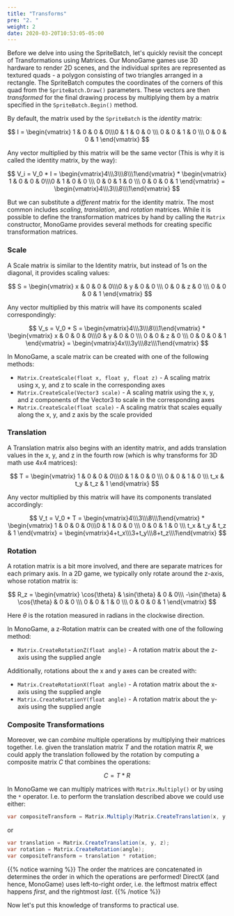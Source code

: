 ```yaml
---
title: "Transforms"
pre: "2. "
weight: 2
date: 2020-03-20T10:53:05-05:00
---
```


Before we delve into using the SpriteBatch, let's quickly revisit the concept of Transformations using Matrices.  Our MonoGame games use 3D hardware to render 2D scenes, and the individual sprites are represented as textured quads - a polygon consisting of two triangles arranged in a rectangle.  The SpriteBatch computes the coordinates of the corners of this quad from the `SpriteBatch.Draw()` parameters.  These vectors are then _transformed_ for the final drawing process by multiplying them by a matrix specified in the `SpriteBatch.Begin()` method.

By default, the matrix used by the `SpriteBatch` is the _identity_ matrix:

$$
I = \begin{vmatrix} 1 & 0 & 0 & 0\\\0 & 1 & 0 & 0 \\\ 0 & 0 & 1 & 0 \\\ 0 & 0 & 0 & 1 \end{vmatrix}
$$

Any vector multiplied by this matrix will be the same vector (This is why it is called the identity matrix, by the way):

$$
V_i = V_0 * I = \begin{vmatrix}4\\\3\\\8\\\1\end{vmatrix} * \begin{vmatrix} 1 & 0 & 0 & 0\\\0 & 1 & 0 & 0 \\\ 0 & 0 & 1 & 0 \\\ 0 & 0 & 0 & 1 \end{vmatrix} = \begin{vmatrix}4\\\3\\\8\\\1\end{vmatrix}
$$

But we can substitute a _different_ matrix for the identity matrix.  The most common includes _scaling_, _translation_, and _rotation_ matrices.  While it is possible to define the transformation matrices by hand by calling the `Matrix` constructor, MonoGame provides several methods for creating specific transformation matrices.

### Scale

A Scale matrix is similar to the Identity matrix, but instead of 1s on the diagonal, it provides scaling values:

$$
S = \begin{vmatrix} x & 0 & 0 & 0\\\0 & y & 0 & 0 \\\ 0 & 0 & z & 0 \\\ 0 & 0 & 0 & 1 \end{vmatrix}
$$

Any vector multiplied by this matrix will have its components scaled correspondingly:

$$
V_s = V_0 * S = \begin{vmatrix}4\\\3\\\8\\\1\end{vmatrix} * \begin{vmatrix} x & 0 & 0 & 0\\\0 & y & 0 & 0 \\\ 0 & 0 & z & 0 \\\ 0 & 0 & 0 & 1 \end{vmatrix} = \begin{vmatrix}4x\\\3y\\\8z\\\1\end{vmatrix}
$$

In MonoGame, a scale matrix can be created with one of the following methods:
* `Matrix.CreateScale(float x, float y, float z)` - A scaling matrix using x, y, and z to scale in the corresponding axes
* `Matrix.CreateScale(Vector3 scale)` - A scaling matrix using the x, y, and z components of the Vector3 to scale in the corresponding axes
* `Matrix.CreateScale(float scale)` - A scaling matrix that scales equally along the x, y, and z axis by the scale provided

### Translation

A Translation matrix also begins with an identity matrix, and adds translation values in the x, y, and z in the fourth row (which is why transforms for 3D math use 4x4 matrices):

$$
T = \begin{vmatrix} 1 & 0 & 0 & 0\\\0 & 1 & 0 & 0 \\\ 0 & 0 & 1 & 0 \\\ t_x & t_y & t_z & 1 \end{vmatrix}
$$

Any vector multiplied by this matrix will have its components translated accordingly:

$$
V_t = V_0 * T = \begin{vmatrix}4\\\3\\\8\\\1\end{vmatrix} * \begin{vmatrix} 1 & 0 & 0 & 0\\\0 & 1 & 0 & 0 \\\ 0 & 0 & 1 & 0 \\\ t_x & t_y & t_z & 1 \end{vmatrix} = \begin{vmatrix}4+t_x\\\3+t_y\\\8+t_z\\\1\end{vmatrix}
$$

### Rotation 

A rotation matrix is a bit more involved, and there are separate matrices for each primary axis.  In a 2D game, we typically only rotate around the z-axis, whose rotation matrix is:

$$
R_z = \begin{vmatrix} \cos{\theta} & \sin{\theta} & 0 & 0\\\ -\sin{\theta} & \cos{\theta} & 0 & 0 \\\ 0 & 0 & 1 & 0 \\\ 0 & 0 & 0 & 1 \end{vmatrix}
$$

Here $\theta$ is the rotation measured in radians in the clockwise direction.

In MonoGame, a z-Rotation matrix can be created with one of the following method:
* `Matrix.CreateRotationZ(float angle)` - A rotation matrix about the z-axis using the supplied angle

Additionally, rotations about the x and y axes can be created with:
* `Matrix.CreateRotationX(float angle)` - A rotation matrix about the x-axis using the supplied angle
* `Matrix.CreateRotationY(float angle)` - A rotation matrix about the y-axis using the supplied angle

### Composite Transformations 

Moreover, we can _combine_ multiple operations by multiplying their matrices together.  I.e. given the translation matrix $T$ and the rotation matrix $R$, we could apply the translation followed by the rotation by computing a composite matrix $C$ that combines the operations:

$$
C = T * R
$$

In MonoGame we can multiply matrices with `Matrix.Multiply()` or by using the `*` operator.  I.e. to perform the translation described above we could use either:

```csharp
var compositeTransform = Matrix.Multiply(Matrix.CreateTranslation(x, y, z), Matrix.CreateRotation(angle));
```

or 

```csharp
var translation = Matrix.CreateTranslation(x, y, z);
var rotation = Matrix.CreateRotation(angle);
var compositeTransform = translation * rotation;
```

{{% notice warning %}}
The order the matrices are concatenated in determines the order in which the operations are performed!  DirectX (and hence, MonoGame) uses left-to-right order, i.e. the leftmost matrix effect happens _first_, and the rightmost _last_.
{{% /notice %}}

Now let's put this knowledge of transforms to practical use.